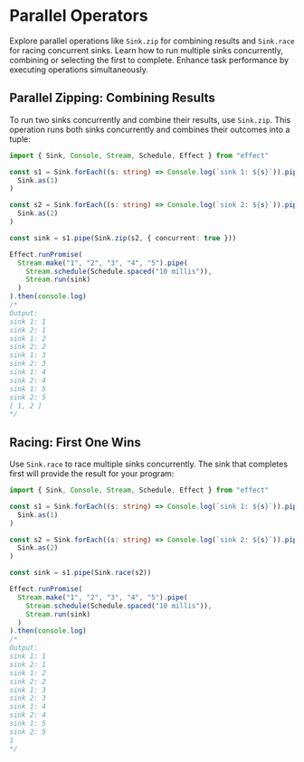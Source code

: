 # Parallel Operators

Explore parallel operations like `Sink.zip` for combining results and `Sink.race` for racing concurrent sinks. Learn how to run multiple sinks concurrently, combining or selecting the first to complete. Enhance task performance by executing operations simultaneously.

## Parallel Zipping: Combining Results

To run two sinks concurrently and combine their results, use `Sink.zip`. This operation runs both sinks concurrently and combines their outcomes into a tuple:

```ts
import { Sink, Console, Stream, Schedule, Effect } from "effect"

const s1 = Sink.forEach((s: string) => Console.log(`sink 1: ${s}`)).pipe(
  Sink.as(1)
)

const s2 = Sink.forEach((s: string) => Console.log(`sink 2: ${s}`)).pipe(
  Sink.as(2)
)

const sink = s1.pipe(Sink.zip(s2, { concurrent: true }))

Effect.runPromise(
  Stream.make("1", "2", "3", "4", "5").pipe(
    Stream.schedule(Schedule.spaced("10 millis")),
    Stream.run(sink)
  )
).then(console.log)
/*
Output:
sink 1: 1
sink 2: 1
sink 1: 2
sink 2: 2
sink 1: 3
sink 2: 3
sink 1: 4
sink 2: 4
sink 1: 5
sink 2: 5
[ 1, 2 ]
*/
```

## Racing: First One Wins

Use `Sink.race` to race multiple sinks concurrently. The sink that completes first will provide the result for your program:

```ts
import { Sink, Console, Stream, Schedule, Effect } from "effect"

const s1 = Sink.forEach((s: string) => Console.log(`sink 1: ${s}`)).pipe(
  Sink.as(1)
)

const s2 = Sink.forEach((s: string) => Console.log(`sink 2: ${s}`)).pipe(
  Sink.as(2)
)

const sink = s1.pipe(Sink.race(s2))

Effect.runPromise(
  Stream.make("1", "2", "3", "4", "5").pipe(
    Stream.schedule(Schedule.spaced("10 millis")),
    Stream.run(sink)
  )
).then(console.log)
/*
Output:
sink 1: 1
sink 2: 1
sink 1: 2
sink 2: 2
sink 1: 3
sink 2: 3
sink 1: 4
sink 2: 4
sink 1: 5
sink 2: 5
1
*/
```